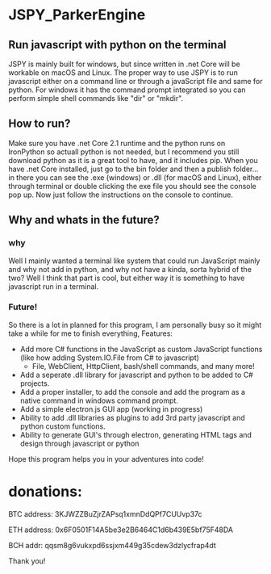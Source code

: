 # JSPY_ParkerEngine

## Run javascript with python on the terminal

JSPY is mainly built for windows, but since written in .net Core will be workable on macOS and Linux. The proper way to use JSPY is to run javascript either on a command line or through a javaScript file and same for python. For windows it has the command prompt integrated so you can perform simple shell commands like "dir" or "mkdir". 

## How to run?

Make sure you have .net Core 2.1 runtime and the python runs on IronPython so actuall python is not needed, but I recommend you still download python as it is a great tool to have, and it includes pip. When you have .net Core installed, just go to the bin folder and then a publish folder... in there you can see the .exe (windows) or .dll (for macOS and Linux), either through terminal or double clicking the exe file you should see the console pop up. Now just follow the instructions on the console to continue.

## Why and whats in the future?

### why
Well I mainly wanted a terminal like system that could run JavaScript mainly and why not add in python, and why not have a kinda, sorta hybrid of the two? Well I think that part is cool, but either way it is something to have javascript run in a terminal. 

### Future!
So there is a lot in planned for this program, I am personally busy so it might take a while for me to finish everything, Features:

- Add more C# functions in the JavaScript as custom JavaScript functions (like how adding System.IO.File from C# to javascript)
  - File, WebClient, HttpClient, bash/shell commands, and many more!
- Add a seperate .dll library for javascript and python to be added to C# projects.
- Add a proper installer, to add the console and add the program as a native command in windows command prompt.
- Add a simple electron.js GUI app (working in progress)
- Ability to add .dll libraries as plugins to add 3rd party javascript and python custom functions.
- Ability to generate GUI's through electron, generating HTML tags and design through javascript or python

Hope this program helps you in your adventures into code!

# donations:

BTC address: 3KJWZZBuZjrZAPsq1xmnDdQPf7CUUvp37c

ETH address: 0x6F0501F14A5be3e2B6464C1d6b439E5bf75F48DA

BCH addr: qqsm8g6vukxpd6ssjxm449g35cdew3dzlycfrap4dt

Thank you!

